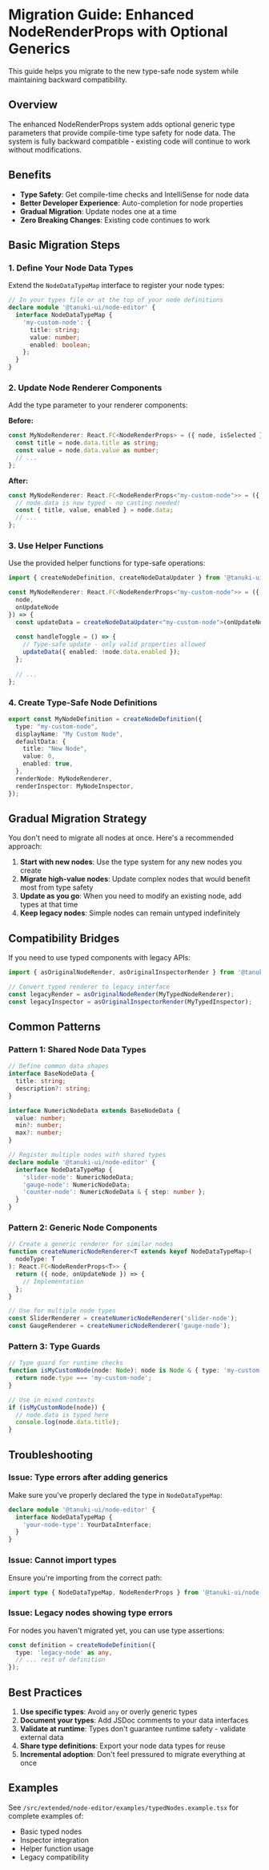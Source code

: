 # Migration Guide: Enhanced NodeRenderProps with Optional Generics

This guide helps you migrate to the new type-safe node system while maintaining backward compatibility.

## Overview

The enhanced NodeRenderProps system adds optional generic type parameters that provide compile-time type safety for node data. The system is fully backward compatible - existing code will continue to work without modifications.

## Benefits

- **Type Safety**: Get compile-time checks and IntelliSense for node data
- **Better Developer Experience**: Auto-completion for node properties
- **Gradual Migration**: Update nodes one at a time
- **Zero Breaking Changes**: Existing code continues to work

## Basic Migration Steps

### 1. Define Your Node Data Types

Extend the `NodeDataTypeMap` interface to register your node types:

```typescript
// In your types file or at the top of your node definitions
declare module '@tanuki-ui/node-editor' {
  interface NodeDataTypeMap {
    'my-custom-node': {
      title: string;
      value: number;
      enabled: boolean;
    };
  }
}
```

### 2. Update Node Renderer Components

Add the type parameter to your renderer components:

**Before:**
```typescript
const MyNodeRenderer: React.FC<NodeRenderProps> = ({ node, isSelected }) => {
  const title = node.data.title as string;
  const value = node.data.value as number;
  // ...
};
```

**After:**
```typescript
const MyNodeRenderer: React.FC<NodeRenderProps<"my-custom-node">> = ({ node, isSelected }) => {
  // node.data is now typed - no casting needed!
  const { title, value, enabled } = node.data;
  // ...
};
```

### 3. Use Helper Functions

Use the provided helper functions for type-safe operations:

```typescript
import { createNodeDefinition, createNodeDataUpdater } from '@tanuki-ui/node-editor';

const MyNodeRenderer: React.FC<NodeRenderProps<"my-custom-node">> = ({ 
  node, 
  onUpdateNode 
}) => {
  const updateData = createNodeDataUpdater<"my-custom-node">(onUpdateNode);
  
  const handleToggle = () => {
    // Type-safe update - only valid properties allowed
    updateData({ enabled: !node.data.enabled });
  };
  
  // ...
};
```

### 4. Create Type-Safe Node Definitions

```typescript
export const MyNodeDefinition = createNodeDefinition({
  type: "my-custom-node",
  displayName: "My Custom Node",
  defaultData: {
    title: "New Node",
    value: 0,
    enabled: true,
  },
  renderNode: MyNodeRenderer,
  renderInspector: MyNodeInspector,
});
```

## Gradual Migration Strategy

You don't need to migrate all nodes at once. Here's a recommended approach:

1. **Start with new nodes**: Use the type system for any new nodes you create
2. **Migrate high-value nodes**: Update complex nodes that would benefit most from type safety
3. **Update as you go**: When you need to modify an existing node, add types at that time
4. **Keep legacy nodes**: Simple nodes can remain untyped indefinitely

## Compatibility Bridges

If you need to use typed components with legacy APIs:

```typescript
import { asOriginalNodeRender, asOriginalInspectorRender } from '@tanuki-ui/node-editor';

// Convert typed renderer to legacy interface
const legacyRender = asOriginalNodeRender(MyTypedNodeRenderer);
const legacyInspector = asOriginalInspectorRender(MyTypedInspector);
```

## Common Patterns

### Pattern 1: Shared Node Data Types

```typescript
// Define common data shapes
interface BaseNodeData {
  title: string;
  description?: string;
}

interface NumericNodeData extends BaseNodeData {
  value: number;
  min?: number;
  max?: number;
}

// Register multiple nodes with shared types
declare module '@tanuki-ui/node-editor' {
  interface NodeDataTypeMap {
    'slider-node': NumericNodeData;
    'gauge-node': NumericNodeData;
    'counter-node': NumericNodeData & { step: number };
  }
}
```

### Pattern 2: Generic Node Components

```typescript
// Create a generic renderer for similar nodes
function createNumericNodeRenderer<T extends keyof NodeDataTypeMap>(
  nodeType: T
): React.FC<NodeRenderProps<T>> {
  return ({ node, onUpdateNode }) => {
    // Implementation
  };
}

// Use for multiple node types
const SliderRenderer = createNumericNodeRenderer('slider-node');
const GaugeRenderer = createNumericNodeRenderer('gauge-node');
```

### Pattern 3: Type Guards

```typescript
// Type guard for runtime checks
function isMyCustomNode(node: Node): node is Node & { type: 'my-custom-node' } {
  return node.type === 'my-custom-node';
}

// Use in mixed contexts
if (isMyCustomNode(node)) {
  // node.data is typed here
  console.log(node.data.title);
}
```

## Troubleshooting

### Issue: Type errors after adding generics

Make sure you've properly declared the type in `NodeDataTypeMap`:

```typescript
declare module '@tanuki-ui/node-editor' {
  interface NodeDataTypeMap {
    'your-node-type': YourDataInterface;
  }
}
```

### Issue: Cannot import types

Ensure you're importing from the correct path:

```typescript
import type { NodeDataTypeMap, NodeRenderProps } from '@tanuki-ui/node-editor';
```

### Issue: Legacy nodes showing type errors

For nodes you haven't migrated yet, you can use type assertions:

```typescript
const definition = createNodeDefinition({
  type: 'legacy-node' as any,
  // ... rest of definition
});
```

## Best Practices

1. **Use specific types**: Avoid `any` or overly generic types
2. **Document your types**: Add JSDoc comments to your data interfaces
3. **Validate at runtime**: Types don't guarantee runtime safety - validate external data
4. **Share type definitions**: Export your node data types for reuse
5. **Incremental adoption**: Don't feel pressured to migrate everything at once

## Examples

See `/src/extended/node-editor/examples/typedNodes.example.tsx` for complete examples of:
- Basic typed nodes
- Inspector integration  
- Helper function usage
- Legacy compatibility